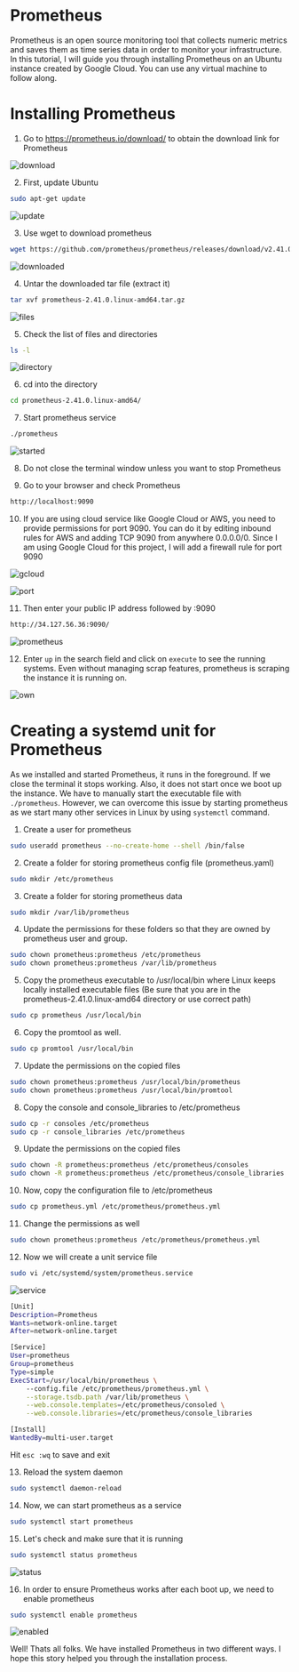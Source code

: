 # Prometheus

Prometheus is an open source monitoring tool that collects numeric metrics and saves them as time series data in order to monitor your infrastructure. In this tutorial, I will guide you through installing Prometheus on an Ubuntu instance created by Google Cloud. You can use any virtual machine to follow along.

# Installing Prometheus

1. Go to https://prometheus.io/download/ to obtain the download link for Prometheus

![download](download.jpg)

2. First, update Ubuntu

```bash
sudo apt-get update
```
![update](update.jpg)

3. Use wget to download prometheus 

```bash
wget https://github.com/prometheus/prometheus/releases/download/v2.41.0/prometheus-2.41.0.illumos-amd64.tar.gz
```
![downloaded](downloaded.jpg)

4. Untar the downloaded tar file (extract it)

```bash
tar xvf prometheus-2.41.0.linux-amd64.tar.gz
```
![files](files.jpg)

5. Check the list of files and directories

```bash
ls -l
```
![directory](directory.jpg)

6. cd into the directory

```bash
cd prometheus-2.41.0.linux-amd64/
```
7. Start prometheus service
```bash
./prometheus
```
![started](started.jpg)

8. Do not close the terminal window unless you want to stop Prometheus

9. Go to your browser and check Prometheus

```bash
http://localhost:9090
```

10. If you are using cloud service like Google Cloud or AWS, you need to provide permissions for port 9090. You can do it by editing inbound rules for AWS and adding TCP 9090 from anywhere 0.0.0.0/0.
Since I am using Google Cloud for this project, I will add a firewall rule for port 9090

![gcloud](gcloud1.jpg)

![port](firewall.jpg)

11. Then enter your public IP address followed by :9090

```bash
http://34.127.56.36:9090/
```

![prometheus](prometheus.jpg)

12. Enter `up` in the search field and click on `execute` to see the running systems. Even without managing scrap features, prometheus is scraping the instance it is running on. 

![own](up.jpg)

# Creating a systemd unit for Prometheus

As we installed and started Prometheus, it runs in the foreground. If we close the terminal it stops working. Also, it does not start once we boot up the instance. We have to manually start the executable file with `./prometheus`. However, we can overcome this issue by starting prometheus as we start many other services in Linux by using `systemctl` command.

1. Create a user for prometheus

```bash
sudo useradd prometheus --no-create-home --shell /bin/false
```
2. Create a folder for storing prometheus config file (prometheus.yaml)
```bash
sudo mkdir /etc/prometheus
```
3. Create a folder for storing prometheus data
```bash
sudo mkdir /var/lib/prometheus
```
4. Update the permissions for these folders so that they are owned by prometheus user and group.
```bash
sudo chown prometheus:prometheus /etc/prometheus
sudo chown prometheus:prometheus /var/lib/prometheus
```
5. Copy the prometheus executable to /usr/local/bin where Linux keeps locally installed executable files (Be sure that you are in the prometheus-2.41.0.linux-amd64 directory or use correct path)

```bash
sudo cp prometheus /usr/local/bin
```
6. Copy the promtool as well.

```bash
sudo cp promtool /usr/local/bin
```
7. Update the permissions on the copied files

```bash
sudo chown prometheus:prometheus /usr/local/bin/prometheus
sudo chown prometheus:prometheus /usr/local/bin/promtool
```

8. Copy the console and console_libraries to /etc/prometheus

```bash
sudo cp -r consoles /etc/prometheus
sudo cp -r console_libraries /etc/prometheus
```

9. Update the permissions on the copied files

```bash
sudo chown -R prometheus:prometheus /etc/prometheus/consoles
sudo chown -R prometheus:prometheus /etc/prometheus/console_libraries
```

10. Now, copy the configuration file to /etc/prometheus

```bash
sudo cp prometheus.yml /etc/prometheus/prometheus.yml
```
11. Change the permissions as well

```bash
sudo chown prometheus:prometheus /etc/prometheus/prometheus.yml
```
12. Now we will create a unit service file

```bash
sudo vi /etc/systemd/system/prometheus.service
```
![service](service-file.jpg)

```bash
[Unit]
Description=Prometheus
Wants=network-online.target
After=network-online.target

[Service]
User=prometheus
Group=prometheus
Type=simple
ExecStart=/usr/local/bin/prometheus \
    --config.file /etc/prometheus/prometheus.yml \
    --storage.tsdb.path /var/lib/prometheus \
    --web.console.templates=/etc/prometheus/consoled \
    --web.console.libraries=/etc/prometheus/console_libraries

[Install]
WantedBy=multi-user.target
```
Hit `esc :wq` to save and exit

13.  Reload the system daemon
```bash
sudo systemctl daemon-reload
```
14. Now, we can start prometheus as a service

```bash
sudo systemctl start prometheus
```
15. Let's check and make sure that it is running

```bash
sudo systemctl status prometheus
```
![status](running.jpg)

16. In order to ensure Prometheus works after each boot up, we need to enable prometheus

```bash
sudo systemctl enable prometheus
```
![enabled](enabled.jpg)


Well! Thats all folks. We have installed Prometheus in two different ways. I hope this story helped you through the installation process.